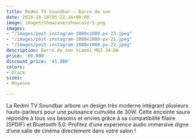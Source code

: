 ```yaml
---
title: Redmi TV Soundbar – Barre de son
date: 2020-10-10T05:22:16+00:00
image: images/showcase/showcase-5.png
images:
- "/images/post-instagram-1080x1080-px-23.jpeg"
- "/images/post-instagram-1080x1080-px-21.jpeg"
- "/images/post-instagram-1080x1080-px-22.jpeg"
description: Barre de son Xiaomi MDZ-34-DA
price: '60.000'
discount_price: '45.000'
colors:
- black
sizes:
- Moyenne

---
```

La Redmi TV Soundbar arbore un design très moderne intégrant plusieurs hauts-parleurs pour une puissance cumulée de 30W. Cette enceinte saura répondre à tous vos besoins et envies grâce à sa compatibilité filaire (SPDIF) et Bluetooth 5.0. Profitez d’une expérience audio immersive digne d’une salle de cinéma directement dans votre salon !